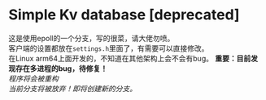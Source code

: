 # Simple Kv database [deprecated]
这是使用epoll的一个分支，写的很菜，请大佬勿喷。  
客户端的设置都放在`settings.h`里面了，有需要可以直接修改。  
在Linux arm64上面开发的，不知道在其他架构上会不会有bug。
**重要：目前发现存在多进程的bug，待修复！**  
*程序将会被重构*  
*当前分支将被放弃！即将创建新的分支。*